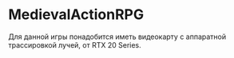 # MedievalActionRPG
Для данной игры понадобится иметь видеокарту с аппаратной трассировкой лучей, от RTX 20 Series.
